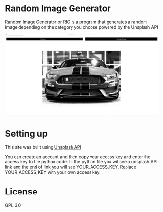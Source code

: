 # Random Image Generator
Random Image Generator or RIG is a program that generates a random image depending on the category you choose powered by the Unsplash API

![Preview of Appliction](https://github.com/SooperMango/Random-Image-Generator/blob/7c115b8c0c22a54b388d23d5bef28036a236977b/Preview.png?raw=true)

# Setting up
This site was built using [Unsplash API](gitimages/ferarrri.png)

You can create an account and then copy your access key and enter the access key to the python code. In the python file you wil see a unsplash API link and the end of link you will see YOUR_ACCESS_KEY. Replace YOUR_ACCESS_KEY with your own access key.

# License 
GPL 3.0
